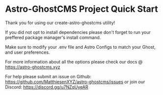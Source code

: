 # Astro-GhostCMS Project Quick Start

Thank you for using our create-astro-ghostcms utility!

If you did not opt to install dependencies please don't forget to run your preffered package manager's install command.

Make sure to modify your .env file and Astro Configs to match your Ghost, and user preferences.

For more information about all the options please check our docs @ https://astro-ghostcms.xyz

For help please submit an issue on Github: https://github.com/MatthiesenXYZ/astro-ghostcms/issues or join our Discord: https://discord.gg/u7NZqUyeAR